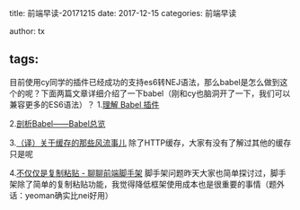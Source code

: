 title: 前端早读-20171215
date: 2017-12-15
categories: 前端早读

author: tx

tags:
---
目前使用cy同学的插件已经成功的支持es6转NEJ语法，那么babel是怎么做到这个的呢？下面两篇文章详细介绍了一下babel（刚和cy也脑洞开了一下，我们可以兼容更多的ES6语法）？
1.[理解 Babel 插件](http://taobaofed.org/blog/2016/09/29/babel-plugins/)

2.[剖析Babel——Babel总览](http://www.alloyteam.com/2017/04/analysis-of-babel-babel-overview/)

3.[（译）关于缓存的那些风流事儿](https://www.w3ctech.com/topic/1990)
除了HTTP缓存，大家有没有了解过其他的缓存只是呢

4.[不仅仅是复制粘贴 - 聊聊前端脚手架](http://www.cnblogs.com/ihardcoder/p/6648423.html)
脚手架问题昨天大家也简单探讨过，脚手架除了简单的复制粘贴功能，我觉得降低框架使用成本也是很重要的事情（题外话：yeoman确实比nei好用）

